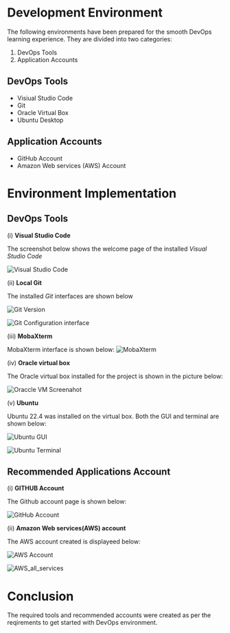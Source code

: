 # Development Environment

The following environments have been prepared for the smooth DevOps learning experience. They are divided into two categories:

1. DevOps Tools
2. Application Accounts

## DevOps Tools
- Visiual Studio Code
- Git
- Oracle Virtual Box
- Ubuntu Desktop

## Application Accounts
- GitHub Account
- Amazon Web services (AWS) Account

# Environment Implementation

## DevOps Tools

(i) **Visual Studio Code**

The screenshot below shows the welcome page of the installed *Visual Studio Code*

![Visual Studio Code](https://github.com/f-oni/DevOps_Training_Projects/blob/70bf22be50f3db751164f21b2f9b19a13d68ae54/miniProjects/Dev_Environment/Vscode_welcome_page.png)


(ii) **Local Git**

The installed *Git* interfaces are shown below

![Git Version](https://github.com/f-oni/DevOps_Training_Projects/blob/4faf47b3062f6e6a900904d0ab94fb7645abcd97/miniProjects/Dev_Environment/local_git_version.png)

![Git Configuration interface](/miniProjects/Dev_Environment/screenshots/local_git_configuration.png)

(iii) **MobaXterm**

MobaXterm interface is shown below:
![MobaXterm](/miniProjects/Dev_Environment/screenshots/MobaXterm.png)

(iv) **Oracle virtual box**

The Oracle virtual box installed for the project is shown in the picture below:

![Oraccle VM Screenahot](/miniProjects/Dev_Environment/screenshots/Oracle_VM.png)


(v) **Ubuntu**

Ubuntu 22.4 was installed on the virtual box. Both the GUI and terminal are shown below:

![Ubuntu GUI](/miniProjects/Dev_Environment/screenshots/Ubuntu%20GUI.png)

![Ubuntu Terminal](/miniProjects/Dev_Environment/screenshots/Ubuntu_terminal.png)

## Recommended Applications Account

(i) **GITHUB Account**

The Github account page is shown below:

![GitHub Account](/miniProjects/Dev_Environment/screenshots/Github_Account.png)


(ii) **Amazon Web services(AWS) account**

The AWS account created is displayeed below: 

![AWS Account](/miniProjects/Dev_Environment/screenshots/AWS_homepage.png)

![AWS_all_services](/miniProjects/Dev_Environment/screenshots/AWS_all_services_page.png)

# Conclusion

The required tools and recommended accounts were created as per the reqirements to get started with DevOps environment.



